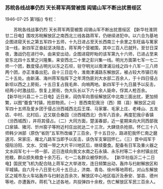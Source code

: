 ### 苏皖各线战事仍烈  天长蒋军两营被围  阎锡山军不断出扰晋绥区

1946-07-25
第1版()
专栏：

　　苏皖各线战事仍烈
    天长蒋军两营被围
    阎锡山军不断出扰晋绥区
    【新华社淮阴廿二日电】围攻苏皖解放区之南西北三线各路蒋军，仍继续进犯中。以六合为基地企图进窥天长之第五军四十五师，十九日进占至天长西南三十余里之东旺庙与篱家洼一线，新四军正奋起坚决阻击，蒋军两个营被围，其中三百人已就歼。至廿日深夜，激战仍在进行中。由来安出动，企图进窥盱眙的该军第九十六师，已进占至来安东北四十五里之兴隆集，来安西北二十里之彭兴集一线。明光方面第七军一七二师一个团，数度侵占明光以东之石坝，驻守明光以南津浦沿线之四十八军一三八师两个团，亦正准备出犯。自十三日迄今，淮南津浦路东解放区，被占较大市镇已有二十五处。由新浦、海州蒋军指挥下之年湾伪匪刘大水部二百余人，于十四日侵占新坝以西之上房街，十五日复占我毛奔、向哨两地。新四军于十九日晨予以反击，经两小时激战后，恢复上房街，伪大队长以下六十余人毙命，俘其人枪百余。
    【新华社兴县二十二日电】近日来，阎伪军向晋绥解放区中北南三面出扰，更加频繁，以图“蚕食”村镇，抢掠物资。（一）晋西南犯我汾（西）隰（县）解放区之阎军四十五师及爱乡团于侵占汾西城西北后王堞、马家寨、毛家上庄、老峰山、五龙店、中村、北村后，近又联合桑园（汾西城西北）伪军八百余，再度犯我＠香镇（汾西城西），并将其侵占。（二）大同方面，楚溪春部，近一星期来向大同西部我口泉镇、猪河、忻州窑子等附近村庄出扰达二十三次，大肆烧杀抢掠。怀仁三十八师韩少洲部（原伪“省防”五军所改编了三百余，于十五日分，路进犯我怀仁南之磨道河、宋家庄、雁北八路军当即予以反击，该伪军支窜回怀仁。（三）晋中阎军于侵陷汾阳、文水、交城一带之大片平川地区后，继续蚕食。配备有日军及重火器之文水阎军七十一师一部，近日连续向我文水南之石永镇、永乐村等二十余村镇出扰抢粮，群众损失粮食十余万石，七一二名群众被俘刺杀。
    【新华社临沂二十二日电】国民党飞机为配合陆上蒋军之大举进攻，连日频繁出动，轰炸与扫射解放区和平城镇。自六月十八日至七月十五日止，济南、青岛、徐州等地蒋机，对山东解放区之城市及火车站轰炸与扫射达百余次，解放区中心地区临沂及泰安、邹县、德州等地，亦遭轰炸。蒋机飞上述各地，共投弹四十余枚，伤亡解放区军民三百余人。
